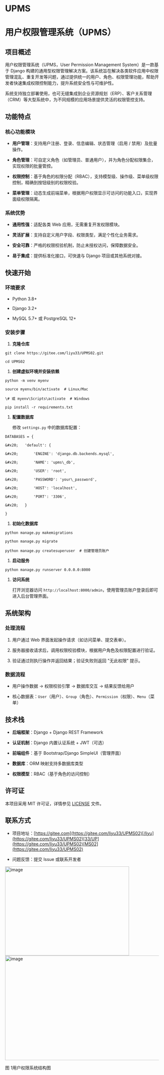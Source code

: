 # UPMS
# 用户权限管理系统（UPMS）

## 项目概述

用户权限管理系统（UPMS，User Permission Management System）是一款基于 Django 构建的通用型权限管理解决方案。该系统旨在解决各类软件应用中权限管理混乱、重复开发等问题，通过提供统一的用户、角色、权限管理功能，帮助开发者快速集成权限控制能力，提升系统安全性与可维护性。

系统支持独立部署使用，也可无缝集成到企业资源规划（ERP）、客户关系管理（CRM）等大型系统中，为不同规模的应用场景提供灵活的权限管控支持。

## 功能特点

### 核心功能模块



*   **用户管理**：支持用户注册、登录、信息编辑、状态管理（启用 / 禁用）及批量操作。

*   **角色管理**：可自定义角色（如管理员、普通用户），并为角色分配权限集合，实现权限的批量管控。

*   **权限控制**：基于角色的权限分配（RBAC），支持模型级、操作级、菜单级权限控制，精确到按钮级别的权限校验。

*   **菜单管理**：动态生成前端菜单，根据用户权限显示可访问的功能入口，实现界面级权限隔离。

### 系统优势



*   **通用性强**：适配各类 Web 应用，无需重复开发权限模块。

*   **灵活扩展**：支持自定义用户字段、权限类型，满足个性化业务需求。

*   **安全可靠**：严格的权限校验机制，防止未授权访问，保障数据安全。

*   **易于集成**：提供标准化接口，可快速与 Django 项目或其他系统对接。

## 快速开始

### 环境要求



*   Python 3.8+

*   Django 3.2+

*   MySQL 5.7+ 或 PostgreSQL 12+

### 安装步骤



1.  **克隆仓库**



```
git clone https://gitee.com/liyu33/UPMS02.git

cd UPMS02
```



1.  **创建虚拟环境并安装依赖**



```
python -m venv myenv

source myenv/bin/activate  # Linux/Mac

\# 或 myenv\Scripts\activate  # Windows

pip install -r requirements.txt
```



1.  **配置数据库**

    修改 `settings.py` 中的数据库配置：



```
DATABASES = {

&#x20;   'default': {

&#x20;       'ENGINE': 'django.db.backends.mysql',

&#x20;       'NAME': 'upms\_db',

&#x20;       'USER': 'root',

&#x20;       'PASSWORD': 'your\_password',

&#x20;       'HOST': 'localhost',

&#x20;       'PORT': '3306',

&#x20;   }

}
```



1.  **初始化数据库**



```
python manage.py makemigrations

python manage.py migrate

python manage.py createsuperuser  # 创建管理员账户
```



1.  **启动服务**



```
python manage.py runserver 0.0.0.0:8000
```



1.  **访问系统**

    打开浏览器访问 `http://localhost:8000/admin`，使用管理员账户登录后即可进入后台管理界面。

## 系统架构

### 处理流程



1.  用户通过 Web 界面发起操作请求（如访问菜单、提交表单）。

2.  服务器接收请求后，调用权限校验模块，根据用户角色及权限配置进行验证。

3.  验证通过则执行操作并返回结果；验证失败则返回 "无此权限" 提示。

### 数据流程



*   用户操作数据 → 权限校验引擎 → 数据库交互 → 结果反馈给用户

*   核心数据表：`User`（用户）、`Group`（角色）、`Permission`（权限）、`Menu`（菜单）

## 技术栈



*   **后端框架**：Django + Django REST Framework

*   **认证机制**：Django 内置认证系统 + JWT（可选）

*   **前端组件**：基于 Bootstrap/Django SimpleUI（管理界面）

*   **数据库**：ORM 映射支持多数据库类型

*   **权限模型**：RBAC（基于角色的访问控制）

## 许可证

本项目采用 MIT 许可证，详情参见 [LICEN](LICENSE)[SE](LICENSE) 文件。

## 联系方式



*   项目地址：[https://gitee.com](https://gitee.com/liyu33/UPMS02)[/liyu](https://gitee.com/liyu33/UPMS02)[33/UP](https://gitee.com/liyu33/UPMS02)[MS02](https://gitee.com/liyu33/UPMS02)

*   问题反馈：提交 Issue 或联系开发者



<img width="406" height="291" alt="image" src="https://github.com/user-attachments/assets/a8e117e3-f980-4c10-93de-22ed5a44f69e" />

<img width="663" height="342" alt="image" src="https://github.com/user-attachments/assets/07569ed4-75aa-4338-964d-4f12d85ac7a3" />

图 1用户权限系统结构图

